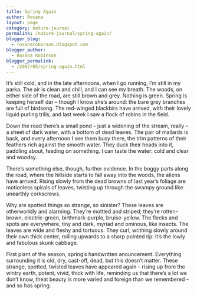 ```yaml
---
title: Spring Again
author: Roxana
layout: page
category: nature-journal
permalink: /nature-journal/spring-again/
blogger_blog:
  - roxanarobinson.blogspot.com
blogger_author:
  - Roxana Robinson
blogger_permalink:
  - /2007/05/spring-again.html
---
```

It’s still cold, and in the late afternoons, when I go running, I’m still in my parka. The air is clean and chill, and I can see my breath. The woods, on either side of the road, are still brown and grey. Nothing is green. Spring is keeping herself dar – though I know she’s around: the bare grey branches are full of birdsong. The red-winged blackbirs have arrived, with their lovely liquid purling trills, and last week I saw a flock of robins in the field.

Down the road there’s a small pond – just a widening of the stream, really – a sheet of dark water, with a bottom of dead leaves. The pair of mallards is back, and every afternoon I see them busy there, the trim patterns of their feathers rich against the smooth water. They duck their heads into it, paddling about, feeding on something. I can taste the water: cold and clear and woodsy.

There’s something else, though, further evidence. In the boggy parts along the road, where the hillside starts to fall away into the woods, the aliens have arrived. Rising slowly from the dead browns of last year’s foliage are motionless spirals of leaves, twisting up through the swampy ground like unearthly corkscrews.

Why are spotted things so strange, so sinister? These leaves are otherworldly and alarming. They’re mottled and striped; they’re rotten-brown, electric-green, birthmark-purple, bruise-yellow. The flecks and spots are everywhere, tiny and dark, myriad and ominous, like insects. The leaves are wide and fleshy and tortuous. They curl, writhing slowly around their own thick center, roiling upwards to a sharp pointed tip: it’s the lowly and fabulous skunk cabbage.

First plant of the season, spring’s handwritten anouncement. Everything surrounding it is old, dry, cast-off, dead, but this doesn’t matter. These strange, spotted, twisted leaves have appeared again – rising up from the wintry earth, potent, vivid, thick with life, reminding us that there’s a lot we don’t know, theat beauty is more varied and foreign than we remembered – and so has spring.

<!-- April 5, 2004 -->